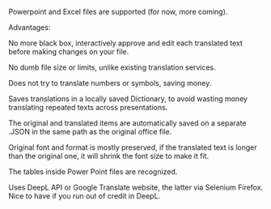 Powerpoint and Excel files are supported (for now, more coming).

Advantages:

No more black box, interactively approve and edit each translated text  before making changes on your file.

No dumb file size or limits, unlike existing translation services.

Does not try to translate numbers or symbols, saving money.

Saves translations in a locally saved Dictionary, to avoid wasting money translating repeated texts across presentations.

The original and translated items are automatically saved on a separate .JSON in the same path as the original office file.

Original font and format is mostly preserved, if the translated text is longer than the original one, it will shrink the font size to make it fit.

The tables inside Power Point files are recognized.

Uses DeepL API or Google Translate website, the latter via Selenium Firefox. Nice to have if you run out of credit in DeepL.

